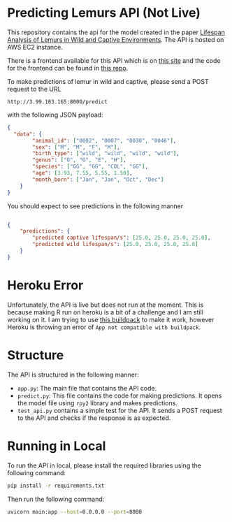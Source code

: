# Predicting Lemurs API (Not Live)

This repository contains the api for the model created in the paper [Lifespan Analysis of Lemurs in Wild and Captive Environments](https://github.com/khushaal-nandwani/predicting-lemurs). The API is hosted on AWS EC2 instance.

There is a frontend available for this API which is on [this site](http://3.99.183.165:5173) and the code for the frontend can be found in [this repo](https://github.com/khushaal-nandwani/predicting-lemurs-frontend).


To make predictions of lemur in wild and captive, please send a POST request to the URL 

```http://3.99.183.165:8000/predict```

with the following JSON payload:

```json
{
  "data": {
        "animal_id": ["0002", "0007", "0030", "0046"],
        "sex": ["M", "M", "F", "M"],
        "birth_type": ["wild", "wild", "wild", "wild"], 
        "genus": ["O", "O", "E", "H"],
        "species": ["GG", "GG", "COL", "GG"],
        "age": [3.93, 7.55, 5.55, 1.50], 
        "month_born": ["Jan", "Jan", "Oct", "Dec"]
    }
}
```

You should expect to see predictions in the following manner

```json

{
    "predictions": {
        "predicted captive lifespan/s": [25.0, 25.0, 25.0, 25.0],
        "predicted wild lifespan/s": [25.0, 25.0, 25.0, 25.0]
    }
}
```

# Heroku Error

Unfortunately, the API is live but does not run at the moment. This is because making R run on heroku is a bit of a challenge and I am still working on it. I am trying to use [this buildpack](https://github.com/virtualstaticvoid/heroku-buildpack-r) to make it work, however Heroku is throwing an error of `App not compatible with buildpack`.

# Structure

The API is structured in the following manner:

- `app.py`: The main file that contains the API code. 
- `predict.py`: This file contains the code for making predictions. It opens the model file using `rpy2` library and makes predictions.
- `test_api.py` contains a simple test for the API. It sends a POST request to the API and checks if the response is as expected.


# Running in Local

To run the API in local, please install the required libraries using the following command:

```bash
pip install -r requirements.txt
```

Then run the following command:

```bash
uvicorn main:app --host=0.0.0.0 --port=8000
```


